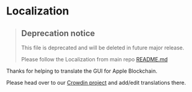 # Localization

> ## Deprecation notice
>
> This file is deprecated and will be deleted in future major release.
>
> Please follow the Localization from main repo [README.md](https://github.com/Apple-Network/apple-blockchain-gui)

Thanks for helping to translate the GUI for Apple Blockchain.

Please head over to our [Crowdin project](https://crowdin.com/project/apple-blockchain/) and add/edit translations there.
